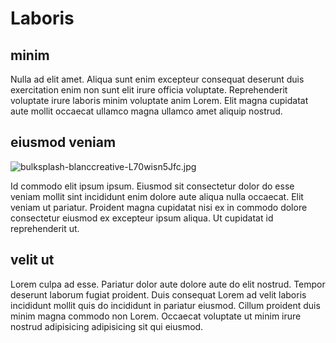 # Laboris

## minim

Nulla ad elit amet. Aliqua sunt enim excepteur consequat deserunt duis exercitation enim non sunt elit irure officia voluptate. Reprehenderit voluptate irure laboris minim voluptate anim Lorem. Elit magna cupidatat aute mollit occaecat ullamco magna ullamco amet aliquip nostrud.

## eiusmod veniam

<img class="bordered" src="/_merged_assets/_static/images/bulksplash-blanccreative-L70wisn5Jfc.jpg" alt="bulksplash-blanccreative-L70wisn5Jfc.jpg" />

Id commodo elit ipsum ipsum. Eiusmod sit consectetur dolor do esse veniam mollit sint incididunt enim dolore aute aliqua nulla occaecat. Elit veniam ut pariatur. Proident magna cupidatat nisi ex in commodo dolore consectetur eiusmod ex excepteur ipsum aliqua. Ut cupidatat id reprehenderit ut.

## velit ut

Lorem culpa ad esse. Pariatur dolor aute dolore aute do elit nostrud. Tempor deserunt laborum fugiat proident. Duis consequat Lorem ad velit laboris incididunt mollit quis do incididunt in pariatur eiusmod. Cillum proident duis minim magna commodo non Lorem. Occaecat voluptate ut minim irure nostrud adipisicing adipisicing sit qui eiusmod.